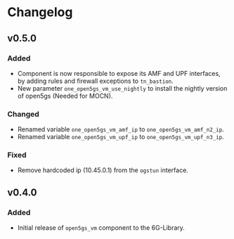 # Changelog

## v0.5.0
### Added
- Component is now responsible to expose its AMF and UPF interfaces, by adding rules and firewall exceptions to `tn_bastion`.
- New parameter `one_open5gs_vm_use_nightly` to install the nightly version of open5gs (Needed for MOCN).
### Changed
- Renamed variable `one_open5gs_vm_amf_ip` to `one_open5gs_vm_amf_n2_ip`.
- Renamed variable `one_open5gs_vm_upf_ip` to `one_open5gs_vm_upf_n3_ip`.
### Fixed
 - Remove hardcoded ip (10.45.0.1) from the `ogstun` interface.


## v0.4.0
### Added
- Initial release of `open5gs_vm` component to the 6G-Library. 
